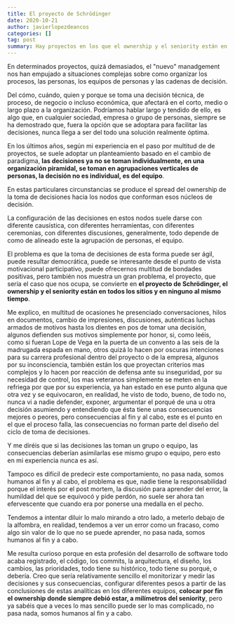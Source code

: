 ```yaml
---
title: El proyecto de Schrödinger
date: 2020-10-21
author: javierlopezdeancos
categories: []
tag: post
summary: Hay proyectos en los que el ownership y el seniority están en todos los sitios y en ninguno a la vez.
---
```


En determinados proyectos, quizá demasiados, el "nuevo" manadgement nos han empujado a situaciones complejas sobre como organizar los procesos, las personas, los equipos de personas  y las cadenas de decisión.

Del cómo, cuándo, quien y porque se toma una decisión técnica, de proceso, de negocio o incluso económica, que afectará en el corto, medio o largo plazo a la organización. Podríamos hablar largo y tendido de ello, es algo que, en cualquier sociedad, empresa o grupo de personas, siempre se ha demostrado que, fuera la opción que se adoptara para facilitar las decisiones, nunca llega a ser del todo una solución realmente óptima.

En los últimos años, según mi experiencia en el paso por multitud de de proyectos, se suele adoptar un planteamiento basado en el cambio de paradigma, **las decisiones ya no se toman individualmente, en una organización piramidal, se toman en agrupaciones  verticales de personas, la decisión no es individual, es del equipo**.

En estas particulares circunstancias se produce el spread del ownership de la toma de decisiones hacia los nodos que conforman esos núcleos de decisión.

La configuración de las decisiones en estos nodos suele darse con diferente causística, con diferentes herramientas, con diferentes ceremonias, con diferentes discusiones,  generalmente, todo depende de como de alineado este la agrupación de personas, el equipo.

El problema es que la toma de decisiones de esta forma puede ser ágil, puede resultar democrática, puede se interesante desde el punto de vista motivacional participativo, puede ofrecernos multitud de bondades positivas, pero también nos muestra un gran problema, el proyecto, que sería el caso que nos ocupa, se convierte en **el proyecto de Schrödinger, el ownership y el seniority están en todos los sitios y en ninguno al mismo tiempo**.

Me explico, en multitud de ocasiones he presenciado conversaciones, hilos en documentos, cambio de impresiones,  discusiones, auténticas luchas armados de motivos hasta los dientes en pos de tomar una decisión, algunos defienden sus motivos simplemente por honor, si, como  leéis, como si fueran Lope de Vega en la puerta de un convento a las seis de la madrugada  espada en mano,  otros  quizá lo hacen por oscuras intenciones para su carrera profesional dentro del  proyecto o de la empresa,  algunos por su inconsciencia,  también están los que proyectan criterios mas complejos y lo hacen por reacción de defensa ante su inseguridad, por su necesidad de control, los mas veteranos simplemente se meten en la refriega por que por su experiencia, ya han estado en ese punto alguna que otra vez y  se equivocaron, en realidad, he visto de todo, bueno, de todo no, nunca vi a nadie defender, exponer, argumentar el porqué de una u otra decisión asumiendo y entendiendo que ésta tiene unas consecuencias mejores o peores, pero consecuencias al fin y al cabo, este es el punto en el que el proceso falla, las consecuencias no forman parte del diseño del ciclo de toma de decisiones.

Y me diréis que si las decisiones las toman un grupo o equipo, las consecuencias deberían asimilarlas ese mismo grupo o equipo, pero esto en mi experiencia nunca es así.

Tampoco es difícil de predecir este comportamiento, no pasa nada, somos humanos al fin y al cabo,  el problema es que,  nadie tiene la responsabilidad porque el interés por el post mortem, la discusión para aprender del error, la humildad del que se equivocó y pide perdón, no suele ser ahora tan efervescente que cuando era por ponerse una medalla en el pecho.

Tendemos a intentar diluir lo malo mirando a otro lado, a meterlo debajo de la alfombra, en realidad, tendemos a ver un error como un fracaso, como algo sin valor de lo que no se puede aprender, no pasa nada,  somos humanos al fin y a cabo.

Me resulta curioso porque en esta profesión del desarrollo de software todo acaba registrado, el código, los commits, la arquitectura, el diseño, los cambios, las prioridades, todo tiene su histórico, todo tiene su porqué, o debería. Creo que sería relativamente sencillo el monitorizar  y medir las decisiones y sus consecuencias, configurar diferentes pesos a partir de las conclusiones de estas analíticas en los diferentes equipos, **colocar por fin el ownership donde siempre debió estar, a milímetros del  seniority**, pero ya sabéis que a veces lo mas sencillo puede ser lo mas complicado, no pasa nada, somos humanos al fin y a cabo.
